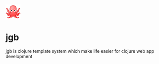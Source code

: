 ![happy oct](jgb.png)
# jgb
jgb is clojure template system which make life easier for clojure web app development
